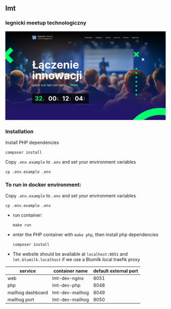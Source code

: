 ## lmt
### legnicki meetup technologiczny

![./screenshot.png](./screenshot.png)

### Installation

Install PHP dependencies

    composer install

Copy `.env.example` to `.env` and set your environment variables

    cp .env.example .env

### To run in docker environment:
Copy `.env.example` to `.env` and set your environment variables

    cp .env.example .env

- run container:

      make run

- enter the PHP container with `make php`, then install php dependencies
        
      composer install

- The website should be available at `localhost:8051` and `lmt.blumilk.localhost` if we use a Blumilk local traefik proxy

| service           | container name   | default external port |
|-------------------|------------------|-----------------------|
| web               | lmt-dev-nginx    | 8051                  |
| php               | lmt-dev-php      | 8048                  |
| mailhog dashboard | lmt-dev-mailhog  | 8049                  |
| mailhog port      | lmt-dev-mailhog  | 8050                  | 
